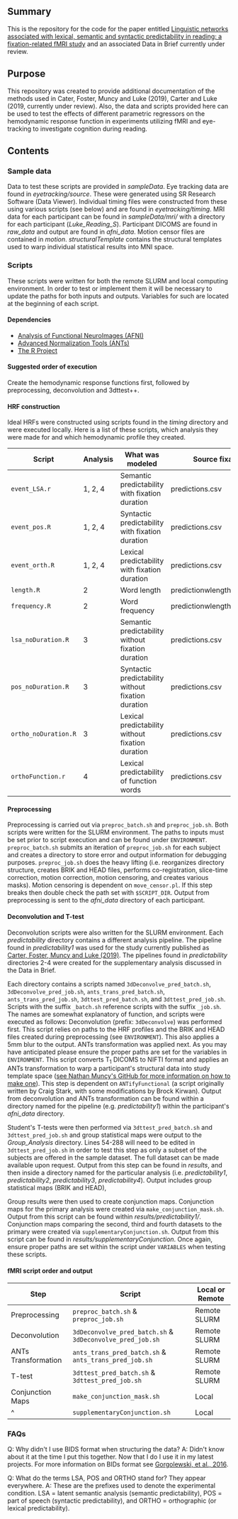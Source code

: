 ## Summary
This is the repository for the code for the paper entitled [Linguistic networks associated with lexical, semantic and syntactic predictability in reading: a fixation-related fMRI study](https://doi.org/10.1016/j.neuroimage.2019.01.018) and an associated Data in Brief currently under review.

## Purpose

This repository was created to provide additional documentation of the methods used in Cater, Foster, Muncy and Luke (2019), Carter and Luke (2019, currently under review). Also, the data and scripts provided here can be used to test the effects of different parametric regressors on the hemodynamic response function in experiments utilizing fMRI and eye-tracking to investigate cognition during reading.

## Contents

### Sample data
Data to test these scripts are provided in *sampleData*. Eye tracking data are found in *eyetracking/source*. These were generated using SR Research Software (Data Viewer). Individual timing files were constructed from these using various scripts (see below) and are found in *eyetracking/timing*. MRI data for each participant can be found in *sampleData/mri/* with a directory for each participant (*Luke_Reading_S*). Participant DICOMS are found in *raw_data* and output are found in *afni_data*. Motion censor files are contained in *motion*. *structuralTemplate* contains the structural templates used to warp individual statistical results into MNI space.

### Scripts
These scripts were written for both the remote SLURM and local computing environment. In order to test or implement them it will be necessary to update the paths for both inputs and outputs. Variables for such are located at the beginning of each script.

#### Dependencies
<ul>
	<li><a href="https://afni.nimh.nih.gov">Analysis of Functional NeuroImages (AFNI)</a></li>
	<li><a href="http://stnava.github.io/ANTs/">Advanced Normalization Tools (ANTs)</a></li>
	<li><a href="https://www.r-project.org">The R Project</a></li>
</ul>

#### Suggested order of execution
Create the hemodynamic response functions first, followed by preprocessing, deconvolution and 3dttest++. 

#### HRF construction
Ideal HRFs were constructed using scripts found in the *timing* directory and were executed locally. Here is a list of these scripts, which analysis they were made for and which hemodynamic profile they created.

| Script | Analysis | What was modeled | Source fixation report |
|--------|----------|------------------|------------------------|
| `event_LSA.r` | 1, 2, 4 | Semantic predictability with fixation duration | predictions.csv |
| `event_pos.R` | 1, 2, 4 | Syntactic predictability with fixation duration | predictions.csv |
| `event_orth.R`| 1, 2, 4 | Lexical predictability with fixation duration | predictions.csv |
| `length.R` | 2 | Word length | predictionwlengthandfrequency.csv |
| `frequency.R` | 2 | Word frequency | predictionwlengthandfrequency.csv |
| `lsa_noDuration.R` | 3 | Semantic predictability without fixation duration | predictions.csv |
| `pos_noDuration.R` | 3 | Syntactic predictability without fixation duration | predictions.csv |
| `ortho_noDuration.R` | 3 | Lexical predictability without fixation duration | predictions.csv |
| `orthoFunction.r` | 4 | Lexical predictability of function words | predictions.csv |

#### Preprocessing
Preprocessing is carried out via `preproc_batch.sh` and `preproc_job.sh`. Both scripts were written for the SLURM environment. The paths to inputs must be set prior to script execution and can be found under `ENVIRONMENT`. `preproc_batch.sh` submits an iteration of `preproc_job.sh` for each subject and creates a directory to store error and output information for debugging purposes. `preproc_job.sh` does the heavy lifting (i.e. reorganizes directory structure, creates BRIK and HEAD files, performs co-registration, slice-time correction, motion correction, motion censoring, and creates various masks). Motion censoring is dependent on `move_censor.pl`. If this step breaks then double check the path set with `$SCRIPT_DIR`. Output from preprocessing is sent to the *afni_data* directory of each participant.

#### Deconvolution and T-test
Deconvolution scripts were also written for the SLURM environment. Each *predictability* directory contains a different analysis pipeline. The pipeline found in *predictability1* was used for the study currently published as [Carter, Foster, Muncy and Luke (2019)](https://doi.org/10.1016/j.neuroimage.2019.01.018). The pipelines found in *predictability* directories 2-4 were created for the supplementary analysis discussed in the Data in Brief. 

Each directory contains a scripts named `3dDeconvolve_pred_batch.sh`, `3dDeconvolve_pred_job.sh`, `ants_trans_pred_batch.sh`, `ants_trans_pred_job.sh`, `3dttest_pred_batch.sh`, and `3dttest_pred_job.sh`. Scripts with the suffix `_batch.sh` reference scripts with the suffix `_job.sh`. The names are somewhat explanatory of function, and scripts were executed as follows: Deconvolution (prefix: `3dDeconvolve`) was performed first. This script relies on paths to the HRF profiles and the BRIK and HEAD files created during preprocessing (see `ENVIRONMENT`). This also applies a 5mm blur to the output. ANTs transformation was applied next. As you may have anticipated please ensure the proper paths are set for the variables in `ENVIRONMENT`. This script converts T<sub>1</sub> DICOMS to NIFTI format and applies an ANTs transformation to warp a participant's structural data into study template space ([see Nathan Muncy's GitHub for more information on how to make one](https://github.com/nmuncy/Linguistics)). This step is dependent on `ANTifyFunctional` (a script originally written by Craig Stark, with some modifications by Brock Kirwan). Output from deconvolution and ANTs transformation can be found within a directory named for the pipeline (e.g. *predictability1*) within the participant's *afni_data* directory.

Student's T-tests were then performed via `3dttest_pred_batch.sh` and `3dttest_pred_job.sh` and group statistical maps were output to the *Group_Analysis* directory. Lines 54-288 will need to be edited in `3dttest_pred_job.sh` in order to test this step as only a subset of the subjects are offered in the sample dataset. The full dataset can be made available upon request. Output from this step can be found in *results*, and then inside a directory named for the particular analysis (i.e. *predictability1*, *predictability2*, *predictability3*, *predictability4*). Output includes group statistical maps (BRIK and HEAD),

Group results were then used to create conjunction maps. Conjunction maps for the primary analysis were created via `make_conjunction_mask.sh`. Output from this script can be found within *results/predictability1/*. Conjunction maps comparing the second, third and fourth datasets to the primary were created via `supplementaryConjunction.sh`. Output from this script can be found in *results/supplementaryConjunction*. Once again, ensure proper paths are set within the script under `VARIABLES` when testing these scripts.

#### fMRI script order and output

| Step | Script | Local or Remote |
|------|--------|-----------------|
| Preprocessing | `preproc_batch.sh` & `preproc_job.sh` | Remote SLURM |
| Deconvolution | `3dDeconvolve_pred_batch.sh` & `3dDeconvolve_pred_job.sh` | Remote SLURM |
| ANTs Transformation | `ants_trans_pred_batch.sh` & `ants_trans_pred_job.sh` | Remote SLURM |
| T-test | `3dttest_pred_batch.sh` & `3dttest_pred_job.sh` | Remote SLURM |
| Conjunction Maps | `make_conjunction_mask.sh` | Local |
| ^ | `supplementaryConjunction.sh` | Local |

### FAQs

Q: Why didn't I use BIDS format when structuring the data?
A: Didn't know about it at the time I put this together. Now that I do I use it in my latest projects. For more information on BIDs format see [Gorgolewski, et al., 2016](https://www.nature.com/articles/sdata201644).

Q: What do the terms LSA, POS and ORTHO stand for? They appear everywhere.
A: These are the prefixes used to denote the experimental condition. LSA = latent semantic analysis (semantic predictability), POS = part of speech (syntactic predictability), and ORTHO = orthographic (or lexical predictability).